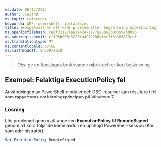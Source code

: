 ```yaml
---
ms.date: 06/12/2017
author: JKeithB
ms.topic: reference
keywords: WMF, powershell, inställning
title: exempelmall av ett känt problem eller begränsning uppskrivning
ms.openlocfilehash: cecf31127aaa1942471877a2056230ab592bd095
ms.sourcegitcommit: cf195b090b3223fa4917206dfec7f0b603873cdf
ms.translationtype: MT
ms.contentlocale: sv-SE
ms.lasthandoff: 04/09/2018
---
```

>Obs: ge en föreslagna beskrivande rubrik och en kort beskrivning

## <a name="example-erroneous-executionpolicy-errors"></a>Exempel: Felaktiga ExecutionPolicy fel ##
Användningen av PowerShell-moduler och DSC-resurser kan resultera i fel som rapporteras om körningsprincipen på Windows 7.

### <a name="resolution"></a>Lösning

Lös problemet genom att ange den **ExecutionPolicy** till **RemoteSigned** genom att köra följande kommando i en upphöjd PowerShell-session (Kör som administratör):

```powershell
Set-ExecutionPolicy RemoteSigned
```